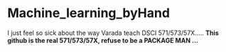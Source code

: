 # Machine_learning_byHand

I just feel so sick about the way Varada teach DSCI 571/573/57X..... 
**This github is the real 571/573/57X, refuse to be a PACKAGE MAN ...**

